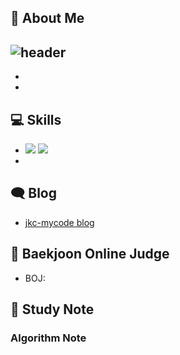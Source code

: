 ## 👋 About Me

![header](https://capsule-render.vercel.app/api?type=waving&color=timeGradient&height=240&section=header&text=%20Welcome%20to%20mycode%20🤗&fontSize=36&animation=fadeIn&fontAlignY=36)
- 
-
-

## 💻 Skills

- <img src="https://img.shields.io/badge/C-172B4D?style=flat&logo=C&logoColor=white"/> <img src="https://img.shields.io/badge/C++-1E88E5?style=flat&logo=C%2B%2B&logoColor=white"/>
- 
## 🗨 Blog

- [jkc-mycode blog](https://github.com/jkc-mycode/jkc-mycode.github.io.git)

## 📃 Baekjoon Online Judge

- BOJ: 

## 📁 Study Note


### Algorithm Note

